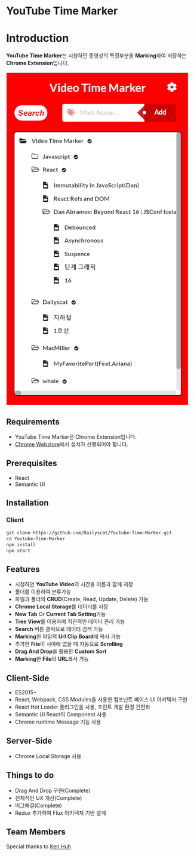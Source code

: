 # YouTube Time Marker

# Introduction

**YouTube Time Marker**는 시청하던 동영상의 특정부분을 **Marking**하여 저장하는 **Chrome Extension**입니다. 

![ScreenShot](youTubeTimeMarkerAppView.png)

## Requirements

- YouTube Time Marker은 Chrome Extension입니다.
- [Chrome Webstore](https://chrome.google.com/webstore/category/extensions?hl=ko)에서 설치가 선행되어야 합니다.


## Prerequisites

- React
- Semantic UI 

## Installation

### Client
```
git clone https://github.com/Dailyscat/Youtube-Time-Marker.git
cd Youtube-Time-Marker
npm install
npm start
```


## Features
- 시청하던 **YouTube Video**의 시간을 이름과 함께 저장 
- 폴더를 이용하여 분류가능
- 파일과 폴더의 **CRUD**(Create, Read, Update, Delete) 가능
- **Chrome Local Storage**를 데이터를 저장 
- **New Tab** Or **Current Tab** **Setting**가능
- **Tree View**를 이용하여 직관적인 데이터 관리 가능
- **Search** 버튼 클릭으로 데이터 검색 가능 
- **Marking**한 파일의 **Url** **Clip Board**에 복사 가능  
- 추가한 **File**이 시야에 없을 때 자동으로 **Scrolling**
- **Drag And Drop**을 활용한 **Custom Sort**
- **Marking**한 **File**의 **URL**복사 가능




## Client-Side

- ES2015+
- React, Webpack, CSS Modules을 사용한 컴포넌트 베이스 UI 아키텍처 구현
- React Hot Loader 플러그인을 사용, 프런트 개발 환경 간편화
- Semantic UI React의 Component 사용
- Chrome runtime Message 기능 사용

## Server-Side

- Chrome Local Storage 사용


## Things to do


- Drag And Drop 구현(Complete)
- 전체적인 UX 개선(Complete)
- 버그해결(Complete)
- Redux 추가하여 Flux 아키텍처 기반 설계

## Team Members

Special thanks to [Ken Huh](https://github.com/Ken123777)
